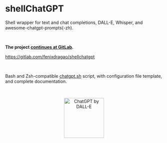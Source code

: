 # shellChatGPT

Shell wrapper for text and chat completions, DALL-E, Whisper, and awesome-chatgpt-prompts(-zh).


<br />

**The project [continues at GitLab](https://gitlab.com/fenixdragao/shellchatgpt).**

<https://gitlab.com/fenixdragao/shellchatgpt>


<br />

Bash and Zsh-compatible [chatgpt.sh](https://gitlab.com/fenixdragao/shellchatgpt/-/blob/main/chatgpt.sh)
script, with configuration file template, and complete documentation.


<br />

<!-- ![ChatGPT by DALL-E](https://gitlab.com/mountaineerbr/etc/-/raw/main/gfx/dalle_out20b.png) -->

<p align="center">
  <img width="128" height="128" alt="ChatGPT by DALL-E" src="https://gitlab.com/mountaineerbr/etc/-/raw/main/gfx/dalle_out20b.png">
</p>
